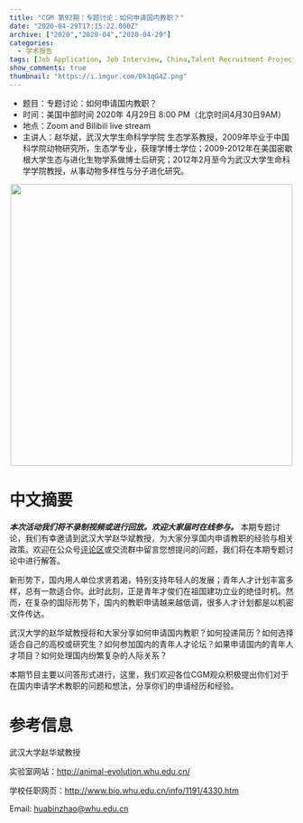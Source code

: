 ```yaml
---
title: "CGM 第92期：专题讨论：如何申请国内教职？"
date: "2020-04-29T17:15:22.000Z"
archive: ["2020","2020-04","2020-04-29"]
categories:
  - 学术报告
tags: [Job Application, Job Interview, China,Talent Recruitment Project, Young Talents]
show_comments: true
thumbnail: "https://i.imgur.com/Dk1qG4Z.png"
---
```


- 题目：专题讨论：如何申请国内教职？
- 时间：美国中部时间 2020年 4月29日 8:00 PM（北京时间4月30日9AM）
- 地点：Zoom and Bilibili live stream
- 主讲人：赵华斌，武汉大学生命科学学院 生态学系教授，2009年毕业于中国科学院动物研究所，生态学专业，获理学博士学位；2009-2012年在美国密歇根大学生态与进化生物学系做博士后研究；2012年2月至今为武汉大学生命科学学院教授，从事动物多样性与分子进化研究。

<div align="center">
<img src="https://i.imgur.com/BWe2W9a.jpg" height=500>
</div>

# 中文摘要

***本次活动我们将不录制视频或进行回放。欢迎大家届时在线参与。*** 本期专题讨论，我们有幸邀请到武汉大学赵华斌教授，为大家分享国内申请教职的经验与相关政策。欢迎在公众号[评论区](https://mp.weixin.qq.com/s/S0U09kp4XwBUNU5NbWLgQg)或交流群中留言您想提问的问题，我们将在本期专题讨论中进行解答。
 
新形势下，国内用人单位求贤若渴，特别支持年轻人的发展；青年人才计划丰富多样，总有一款适合你。此时此刻，正是青年才俊们在祖国建功立业的绝佳时机。然而，在复杂的国际形势下，国内的教职申请越来越低调，很多人才计划都是以机密文件传达。

武汉大学的赵华斌教授将和大家分享如何申请国内教职？如何投递简历？如何选择适合自己的高校或研究生？如何参加国内的青年人才论坛？如果申请国内的青年人才项目？如何处理国内纷繁复杂的人际关系？

本期节目主要以问答形式进行，这里，我们欢迎各位CGM观众积极提出你们对于在国内申请学术教职的问题和想法，分享你们的申请经历和经验。

# 参考信息

武汉大学赵华斌教授

实验室网站：http://animal-evolution.whu.edu.cn/

学校任职网页：http://www.bio.whu.edu.cn/info/1191/4330.htm

Email: huabinzhao@whu.edu.cn


